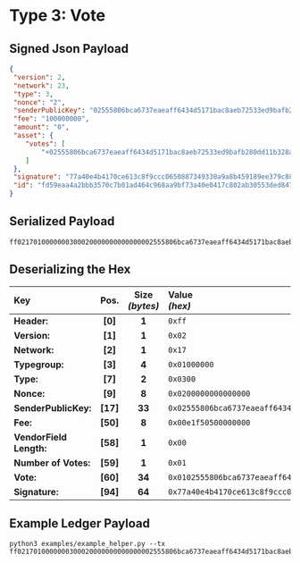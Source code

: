
# Type 3: Vote

## Signed Json Payload

```json
{
 "version": 2,
 "network": 23,
 "type": 3,
 "nonce": "2",
 "senderPublicKey": "02555806bca6737eaeaff6434d5171bac8aeb72533ed9bafb280dd11b328a3822d",
 "fee": "100000000",
 "amount": "0",
 "asset": {
    "votes": [
        "+02555806bca6737eaeaff6434d5171bac8aeb72533ed9bafb280dd11b328a3822d"
    ]
 },
 "signature": "77a40e4b4170ce613c8f9ccc0650887349330a9a8b459189ee379c88cf2c8506d65aa3ca8293705373f1bde8d6b27e5071de1785ac9c0182f41e364f8f9e3b64",
 "id": "fd59eaa4a2bbb3570c7b01ad464c968aa9bf73a40e0417c802ab30553ded8476"
}
```

## Serialized Payload

```shell
ff0217010000000300020000000000000002555806bca6737eaeaff6434d5171bac8aeb72533ed9bafb280dd11b328a3822d00e1f5050000000000010102555806bca6737eaeaff6434d5171bac8aeb72533ed9bafb280dd11b328a3822d77a40e4b4170ce613c8f9ccc0650887349330a9a8b459189ee379c88cf2c8506d65aa3ca8293705373f1bde8d6b27e5071de1785ac9c0182f41e364f8f9e3b64
```

## Deserializing the Hex

| Key                       | Pos.      | Size<br>_(bytes)_ | Value<br> _(hex)_     |
| :--                       | :--:      | :---------------: | :----------------     |
| **Header:**               | **[0]**   | **1**             | `0xff`                |
| **Version:**              | **[1]**   | **1**             | `0x02`                |
| **Network:**              | **[2]**   | **1**             | `0x17`                |
| **Typegroup:**            | **[3]**   | **4**             | `0x01000000`          |
| **Type:**                 | **[7]**   | **2**             | `0x0300`              |
| **Nonce:**                | **[9]**   | **8**             | `0x0200000000000000`  |
| **SenderPublicKey:**      | **[17]**  | **33**            | `0x02555806bca6737eaeaff6434d5171bac8aeb72533ed9bafb280dd11b328a3822d`    |
| **Fee:**                  | **[50]**  | **8**             | `0x00e1f50500000000`  |
| **VendorField Length:**   | **[58]**  | **1**             | `0x00`                |
| **Number of Votes:**      | **[59]**  | **1**             | `0x01`                |
| **Vote:**                 | **[60]**  | **34**            | `0x0102555806bca6737eaeaff6434d5171bac8aeb72533ed9bafb280dd11b328a3822d`  |
| **Signature:**            | **[94]**  | **64**            | `0x77a40e4b4170ce613c8f9ccc0650887349330a9a8b459189ee379c88cf2c8506d65aa3ca8293705373f1bde8d6b27e5071de1785ac9c0182f41e364f8f9e3b64`  |

## Example Ledger Payload

```shell
python3 examples/example_helper.py --tx ff0217010000000300020000000000000002555806bca6737eaeaff6434d5171bac8aeb72533ed9bafb280dd11b328a3822d00e1f5050000000000010102555806bca6737eaeaff6434d5171bac8aeb72533ed9bafb280dd11b328a3822d
```
